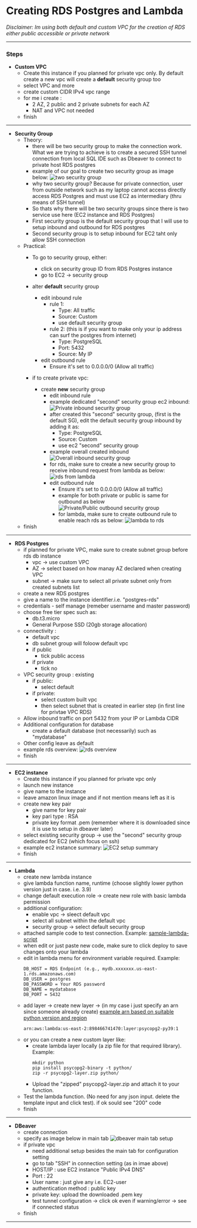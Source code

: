 # Creating RDS Postgres and Lambda 
*Disclaimer: Im using both default and custom VPC for the creation of RDS either public accessible or private network*

---

### Steps

- **Custom VPC**
    - Create this instance if you planned for private vpc only. By default create a new vpc will create a **default** security group too
    - select VPC and more
    - create custom CIDR IPv4 vpc range
    - for me i create :
        - 2 AZ, 2 public and 2 private subnets for each AZ
        - NAT and VPC not needed
    - finish 

----

- **Security Group**
    - Theory:
        - there will be two security group to make the connection work. What we are trying to achieve is to create a secured SSH tunnel connection from local SQL IDE such as Dbeaver to connect to private host RDS postgres
        - example of our goal to create two security group as image below:
        ![two security group](./assets/two_security_group.png)
        - why two security group? Because for private connection, user from outside network such as my laptop cannot access directly access RDS Postgres and must use EC2 as intermediary (thru means of SSH tunnel)
        - So thats why there will be two security groups since there is two service use here (EC2 instance and RDS Postgres)
        - First security group is the default security group that I will use to setup inbound and outbound for RDS postgres
        - Second security group is to setup inbound for EC2 taht only allow SSH connection
    - Practical:
        - To go to security group, either:
            - click on security group ID from RDS Postgres instance
            - go to EC2 -> security group
        - alter **default** security group
            - edit inbound rule
                - rule 1:
                    - Type: All traffic
                    - Source: Custom
                    - use default security group
                - rule 2: (this is if you want to make only your ip address can surf the postgres from internet)
                    - Type: PostgreSQL
                    - Port: 5432
                    - Source: My IP
            - edit outbound rule
                - Ensure it's set to 0.0.0.0/0 (Allow all traffic)
            
        - if to create private vpc:
            - create **new** security group
                - edit inbound rule
                - example dedicated "second" security group ec2 inbound:
                ![Private inbound security group](./assets/ec2_security_group_inbound.png)
                - after created this "second" security group, (first is the default SG), edit the default security group inbound by adding it as:
                    - Type: PostgreSQL
                    - Source: Custom
                    - use ec2 "second" security group                    
                - example overall created inbound
                ![Overall inbound security group](./assets/default_security_group_inbound_private.png)
                - for rds, make sure to create a new security group to receive inbound request from lambda as below:
                ![rds from lambda](./assets/rds_from_lambda.png)
                - edit outbound rule
                    - Ensure it's set to 0.0.0.0/0 (Allow all traffic)
                    - example for both private or public is same for outbound as below
                ![Private/Public outbound security group](./assets/default_security_group_outbound.png)
                    - for lambda, make sure to create outbound rule to enable reach rds as below:
                    ![lambda to rds](./assets/lambda_to_rds.png)
    - finish

---

- **RDS Postgres**
    - if planned for private VPC, make sure to create subnet group before rds db instance
        - vpc -> use custom VPC
        - AZ -> select based on how manay AZ declared when creating VPC
        - subnet -> make sure to select all private subnet only from created subnets list
    - create a new RDS postgres
    - give a name to the instance identifier.i.e. "postgres-rds"
    - credentials - self manage (remeber username and master password)
    - choose free tier spec such as:
        - db.t3.micro
        - General Purpose SSD (20gb storage allocation)
    - connectivity : 
        - default vpc
        - db subnet group will foloow default vpc
        - if public
            - tick public access
        - if private
            - tick no
    - VPC security group : existing 
        - if public:
            - select default
        - if private:
            - select custom built vpc
            - then select subnet that is created in earlier step (in first line for privtae VPC RDS)
    - Allow inbound traffic on port 5432 from your IP or Lambda CIDR
    - Additional configuration for database
        - create a default database (not necessarily) such as "mydatabase"
    - Other config leave as default
    - example rds overview:
    ![rds overview](./assets/rds_overview.png)
    - finish

---

- **EC2 instance**
    - Create this instance if you planned for private vpc only 
    - launch new instance
    - give name to the instance
    - leave amazon linux image and if not mention means left as it is
    - create new key pair
        - give name for key pair
        - key pari type : RSA
        - private key format .pem (remember where it is downloaded since it is use to setup in dbeaver later)
    - select existing security group -> use the "second" security group dedicated for EC2 (which focus on ssh)
    - example ec2 instance summary:
    ![EC2 setup summary](./assets/EC2_instance_summary.png)
    - finish

---

- **Lambda**
    - create new lambda instance
    - give lambda function name, runtime (choose slightly lower python version just in case. i.e. 3.9)
    - change default execution role -> create new role with basic lambda permission
    - additional configuration:
        - enable vpc -> sleect default vpc
        - select all subnet within the default vpc
        - security group -> select default security group
    - attached sample code to test connection. Example: [sample-lambda-script](lambda_connection.py)
    - when edit or just paste new code, make sure to click deploy to save changes onto your lambda
    - edit in lambda menu for environment variable required. Example:
        ```
        DB_HOST = RDS Endpoint (e.g., mydb.xxxxxxx.us-east-1.rds.amazonaws.com)
        DB_USER = postgres
        DB_PASSWORD = Your RDS password
        DB_NAME = mydatabase
        DB_PORT = 5432
        ```
    - add layer -> create new layer -> (in my case i just specify an arn since someone already create) [example arn based on suitable python version and region](https://github.com/jetbridge/psycopg2-lambda-layer)
        ```
        arn:aws:lambda:us-east-2:898466741470:layer:psycopg2-py39:1
        ```
    - or you can create a new custom layer like:
        - create lambda layer locally (a zip file for that required library). Example:
            ```
            mkdir python
            pip install psycopg2-binary -t python/
            zip -r psycopg2-layer.zip python/
            ```
        - Upload the "zipped" psycopg2-layer.zip and attach it to your function.
    - Test the lambda function. (No need for any json input. delete the template input and click test). if ok sould see "200" code
    - finish

---

- **DBeaver**
    - create connection
    - specify as image below in main tab
    ![dbeaver main tab setup](./assets/dbeaver_main_setup.png)
    - if private vpc
        - need additional setup besides the main tab for configuration setting
        - go to tab "SSH" in connection setting (as in imae above)
        - HOST/IP : use EC2 instance "Public IPv4 DNS" 
        - Port : 22
        - User name : just give any i.e. EC2-user
        - authentication method : public key
        - private key: upload the downloaded .pem key
        - test tunnel configuration -> click ok even if warning/error -> see if connected status
    - finish

---